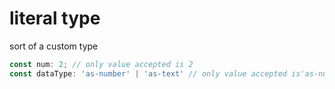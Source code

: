 # literal type

sort of a custom type

```typescript
const num: 2; // only value accepted is 2
const dataType: 'as-number' | 'as-text' // only value accepted is'as-number' or 'as-text'
```